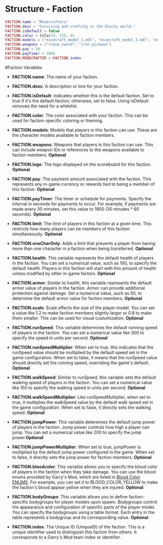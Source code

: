 # Structure - Faction

```lua
FACTION.name = "Minecrafters"
FACTION.desc = "Surviving and crafting in the blocky world."
FACTION.isDefault = false
FACTION.color = Color(0, 255, 0)
FACTION.models = {"minecraft_model_1.mdl", "minecraft_model_2.mdl", "minecraft_model_3.mdl",}
FACTION.weapons = {"stone_sword", "iron_pickaxe"}
FACTION.pay = 50
FACTION.payTimer = 3600
FACTION_MINECRAFTER = FACTION.index
```

#Faction Variables

- **FACTION.name**: The name of your faction.

- **FACTION.desc**: A description or lore for your faction.

- **FACTION.isDefault**: Indicates whether this is the default faction. Set to true if it's the default faction; otherwise, set to false. Using isDefault removes the need for a whitelist.

- **FACTION.color**: The color associated with your faction. This can be used for faction-specific coloring or theming. 

- **FACTION.models**: Models that players in this faction can use. These are the character models available to faction members.

- **FACTION.weapons**: Weapons that players in this faction can use. This can include weapon IDs or references to the weapons available to faction members. **Optional**

- **FACTION.logo**: The logo displayed on the scoreboard for this faction. **Optional**

- **FACTION.pay**: The payment amount associated with the faction. This represents any in-game currency or rewards tied to being a member of this faction. **Optional**

- **FACTION.payTimer**: The timer or schedule for payments. Specify the interval in seconds for payments to occur. For example, if payments are made every 30 minutes, set this value to 1800 (30 minutes \* 60 seconds). **Optional**

- **FACTION.limit**: The limit of players in this faction at a given time. This restricts how many players can be members of this faction simultaneously. **Optional**

- **FACTION.oneCharOnly**: Adds a limit that prevents a player from having more than one character in a faction when being transferred. **Optional**

- **FACTION.health**: This variable represents the default health of players in the faction. You can set a numerical value, such as 100, to specify the default health. Players in this faction will start with this amount of health unless modified by other in-game factors. **Optional**

- **FACTION.armor**: Similar to health, this variable represents the default armor value of players in the faction. Armor can provide additional protection against damage. Set a numerical value, such as 50, to determine the default armor value for faction members. **Optional**

- **FACTION.scale**: Scale affects the size of the player model. You can set a value like 1.2 to make faction members slightly larger or 0.8 to make them smaller. This can be used for visual customization. **Optional**
- **FACTION.runSpeed**: This variable determines the default running speed of players in the faction. You can set a numerical value like 300 to specify the speed in units per second. **Optional**

- **FACTION.runSpeedMultiplier**: When set to true, this indicates that the runSpeed value should be multiplied by the default speed set in the game configuration. When set to false, it means that the runSpeed value should directly set the running speed, overriding the game's default. **Optional**

- **FACTION.walkSpeed**: Similar to runSpeed, this variable sets the default walking speed of players in the faction. You can set a numerical value like 150 to specify the walking speed in units per second. **Optional**

- **FACTION.walkSpeedMultiplier**: Like runSpeedMultiplier, when set to true, it multiplies the walkSpeed value by the default walk speed set in the game configuration. When set to false, it directly sets the walking speed. **Optional**

- **FACTION.jumpPower**: This variable determines the default jump power of players in the faction. Jump power controls how high a player can jump. You can set a numerical value like 200 to specify the jump power.**Optional**

- **FACTION.jumpPowerMultiplier**: When set to true, jumpPower is multiplied by the default jump power configured in the game. When set to false, it directly sets the jump power for faction members. **Optional**

- **FACTION.bloodcolor**: This variable allows you to specify the blood color of players in the faction when they take damage. You can use the blood enums provided by Garry's Mod, which are listed in [Blood Color ENUMS](https://wiki.facepunch.com/gmod/Enums/BLOOD_COLOR). For example, you can set it to BLOOD_COLOR_YELLOW to make the faction's blood appear yellow when they are injured. **Optional**

- **FACTION.bodyGroups**: This variable allows you to define faction-specific bodygroups for player models upon spawn. Bodygroups control the appearance and configuration of specific parts of the player model. You can specify the bodygroups using a table format. Each entry in the table represents a bodygroup and its corresponding value. **Optional**

- **FACTION.index**: The Unique ID (UniqueID) of the faction. This is a unique identifier used to distinguish this faction from others. It corresponds to a Garry's Mod team index or identifier.
